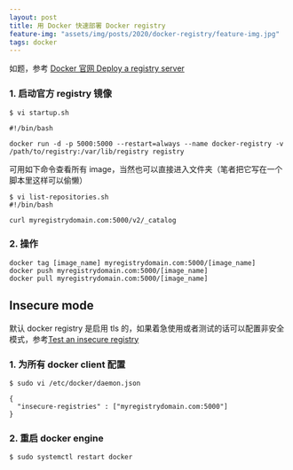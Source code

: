 ```yaml
---
layout: post
title: 用 Docker 快速部署 Docker registry
feature-img: "assets/img/posts/2020/docker-registry/feature-img.jpg"
tags: docker
---
```


如题，参考 [Docker 官网 Deploy a registry server](https://docs.docker.com/registry/deploying/)

### 1. 启动官方 registry 镜像

```
$ vi startup.sh

#!/bin/bash

docker run -d -p 5000:5000 --restart=always --name docker-registry -v /path/to/registry:/var/lib/registry registry
```

可用如下命令查看所有 image，当然也可以直接进入文件夹（笔者把它写在一个脚本里这样可以偷懒）

```
$ vi list-repositories.sh
#!/bin/bash

curl myregistrydomain.com:5000/v2/_catalog
```

### 2. 操作

```
docker tag [image_name] myregistrydomain.com:5000/[image_name]
docker push myregistrydomain.com:5000/[image_name]
docker pull myregistrydomain.com:5000/[image_name]
```

## Insecure mode

默认 docker registry 是启用 tls 的，如果着急使用或者测试的话可以配置非安全模式，参考[Test an insecure registry](https://docs.docker.com/registry/insecure/)

### 1. 为所有 docker client 配置

```
$ sudo vi /etc/docker/daemon.json

{
  "insecure-registries" : ["myregistrydomain.com:5000"]
}
```

### 2. 重启 docker engine

```
$ sudo systemctl restart docker
```
